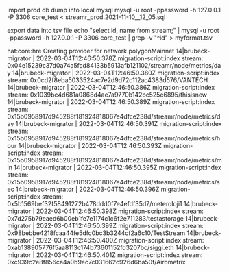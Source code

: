 import prod db dump into local mysql
mysql -u root -ppassword -h 127.0.0.1 -P 3306 core_test < streamr_prod.2021-11-10__12_05.sql

export data into tsv file
echo "select id, name from stream;" | mysql -u root -ppassword -h 127.0.0.1 -P 3306 core_test | grep -v "^id" > myformat.tsv



hat:core:hre Creating provider for network polygonMainnet
14|brubeck-migrator  | 2022-03-04T12:46:50.378Z migration-script:index stream: 0x04e15239c37d0a74a5fcd84133b5913afb121102/streamr/node/metrics/day
14|brubeck-migrator  | 2022-03-04T12:46:50.380Z migration-script:index stream: 0x0cd2f8eba5033524ac7e2d9d72c112ac4383d576/VANTECH
14|brubeck-migrator  | 2022-03-04T12:46:50.386Z migration-script:index stream: 0x1039bc4d681a0868d4ae7a9770b142bc525e6895/thisisnew
14|brubeck-migrator  | 2022-03-04T12:46:50.389Z migration-script:index stream: 0x15b0958917d945288f181924818067e4dfce238d/streamr/node/metrics/day
14|brubeck-migrator  | 2022-03-04T12:46:50.391Z migration-script:index stream: 0x15b0958917d945288f181924818067e4dfce238d/streamr/node/metrics/hour
14|brubeck-migrator  | 2022-03-04T12:46:50.393Z migration-script:index stream: 0x15b0958917d945288f181924818067e4dfce238d/streamr/node/metrics/min
14|brubeck-migrator  | 2022-03-04T12:46:50.395Z migration-script:index stream: 0x15b0958917d945288f181924818067e4dfce238d/streamr/node/metrics/sec
14|brubeck-migrator  | 2022-03-04T12:46:50.396Z migration-script:index stream: 0x5b1569bef32f58491272b478ddd0f7e4efdf35d7/meteroloji1
14|brubeck-migrator  | 2022-03-04T12:46:50.398Z migration-script:index stream: 0x7d275b79eaed6b00eb1fe7e1174c1c6f2e711283/testastorage
14|brubeck-migrator  | 2022-03-04T12:46:50.399Z migration-script:index stream: 0x98bebbe4218fcaa44fe5dfc0bc3b3244cf2a6c10/TestStream
14|brubeck-migrator  | 2022-03-04T12:46:50.400Z migration-script:index stream: 0xab138905776f5aa8113c174b73601152fd3207bc/siggi.eth
14|brubeck-migrator  | 2022-03-04T12:46:50.401Z migration-script:index stream: 0xc939c2e8f856ca4a0b9ec7c031662c926d6ba50f/Airometrix